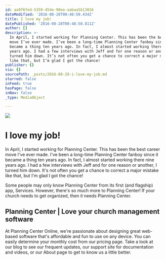```yaml
---
id: aa9f6fed-5359-454e-90ee-aabaa5b13016
dateModified: '2016-08-28T00:48:50.434Z'
title: I love my job!
datePublished: '2016-08-28T00:48:50.811Z'
author: []
description: >-
  In April, I started working for Planning Center. This has been the best career
  move I’ve ever made. I’ve been a long-time Planning Center fanboy since it
  became a thing ten years ago. In fact, I almost started working there nine
  years ago. I had a few interviews with Jeff and for one reason or another, I
  turned him down. It’s not often you get a chance to correct a major mistake
  like that, but I’m glad I got the chance!
publisher: {}
via: {}
sourcePath: _posts/2016-08-28-i-love-my-job.md
starred: false
inFeed: true
hasPage: false
inNav: false
_type: MediaObject

---
```

![](https://the-grid-user-content.s3-us-west-2.amazonaws.com/a98b7c1f-cacf-4993-b228-3eb4393e9af6.jpg)

# I love my job!

In April, I started working for Planning Center. This has been the best career move I've ever made. I've been a long-time Planning Center fanboy since it became a thing ten years ago. In fact, I almost started working there nine years ago. I had a few interviews with Jeff and for one reason or another, I turned him down. It's not often you get a chance to correct a major mistake like that, but I'm glad I got the chance!

Some people may only know Planning Center from its first (and flagship) app, Services. However, there's so much more to Planning Center! If your church needs to get organized, then it needs Planning Center.

<article style=""><h1>Planning Center | Love your church management software</h1><p>At Planning Center Online, we're passionate about designing great web-based software that's affordable and fun to use on any device. You can easily determine your monthly cost from our pricing page. Take a look at our blog to see our frequent updates, our support site for documentation and videos, or our About page to get to know us a little better.</p></article>